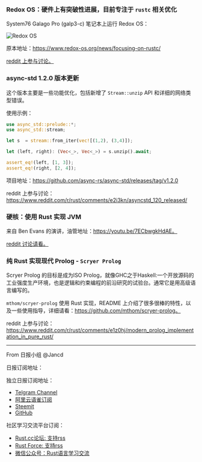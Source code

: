 ### Redox OS：硬件上有突破性进展，目前专注于 `rustc` 相关优化

System76 Galago Pro (galp3-c) 笔记本上运行 Redox OS：

![Redox OS](https://raw.githubusercontent.com/RCTT/rustcc/master/daily/images/2019/11/system76-galp3-c.jpg)

原本地址：https://www.redox-os.org/news/focusing-on-rustc/

[reddit 上参与讨论。](https://www.reddit.com/r/rust/comments/e2ssqr/redox_os_real_hardware_breakthroughs_and_focusing/)

### async-std 1.2.0 版本更新

这个版本主要是一些功能优化，包括新增了 `Stream::unzip` API 和详细的网络类型错误。

使用示例：

```rust
use async_std::prelude::*;
use async_std::stream;

let s  = stream::from_iter(vec![(1,2), (3,4)]);

let (left, right): (Vec<_>, Vec<_>) = s.unzip().await;

assert_eq!(left, [1, 3]);
assert_eq!(right, [2, 4]);
```

项目地址：https://github.com/async-rs/async-std/releases/tag/v1.2.0

reddit 上参与讨论：https://www.reddit.com/r/rust/comments/e2i3kn/asyncstd_120_released/

### 硬核：使用 Rust 实现 JVM

来自 Ben Evans 的演讲，油管地址：https://youtu.be/7ECbwgkHdAE。

[reddit 讨论请看。](https://www.reddit.com/r/rust/comments/e2sb9c/implementing_a_simple_jvm_in_rust_by_ben_evans/)

### 纯 Rust 实现现代 Prolog - `Scryer Prolog`

Scryer Prolog 的目标是成为ISO Prolog，就像GHC之于Haskell:一个开放源码的工业强度生产环境，也是逻辑和约束编程的前沿研究的试验台。通常它是用高级语言编写的。

`mthom/scryer-prolog` 使用 Rust 实现，README 上介绍了很多很棒的特性，以及一些使用指导，详细请看：https://github.com/mthom/scryer-prolog。

reddit 上参与讨论：https://www.reddit.com/r/rust/comments/e1z0hj/modern_prolog_implementation_in_pure_rust/

---

From 日报小组 @Jancd

日报订阅地址：

独立日报订阅地址：
- [Telgram Channel](https://t.me/rust_daily_news )
- [阿里云语雀订阅](https://www.yuque.com/chaosbot/rustnews)
- [Steemit](https://steemit.com/@blackanger)
- [GitHub](https://github.com/RustStudy/rust_daily_news)

社区学习交流平台订阅：
- [Rust.cc论坛: 支持rss](https://rust.cc)
- [Rust Force: 支持rss](https://rustforce.net/)
- [微信公众号：Rust语言学习交流](https://rust.cc/article?id=ed7c9379-d681-47cb-9532-0db97d883f62)

